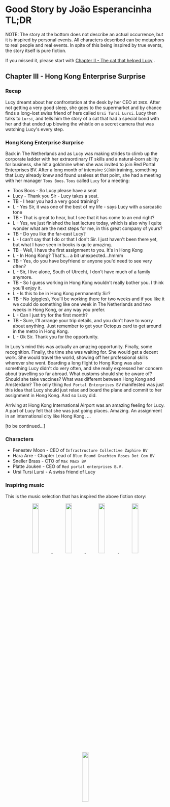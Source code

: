 # Good Story by João Esperancinha TL;DR

NOTE: The story at the bottom does not describe an actual occurrence, but it is inspired by personal events. All
characters described can be metaphors to real people and real events. In spite of this being inspired by true events,
the story itself is pure fiction.

If you missed it, please start
with [Chapter II - The cat that helped Lucy](https://github.com/jesperancinha/whiskers-kotlin-native/blob/main/docs/good.story/good.story.chapter.2.md)
.

## Chapter III - Hong Kong Enterprise Surprise

### Recap

Lucy dreamt about her confrontation at the desk by her CEO at `INCO`. After not getting a very good sleep, she goes to
the supermarket and by chance finds a long-lost swiss friend of hers called `Ursi Tursi Lursi`.
Lucy then talks to `Lursi`, and tells him the story of a cat that had a special bond with her and that ended up blowing
the whistle on a secret camera that was watching Lucy's every step.

### Hong Kong Enterprise Surprise

Back in The Netherlands and as Lucy was making strides to climb up the corporate ladder with her extraordinary IT skills
and a natural-born ability for business, she hit a goldmine when she was invited to join Red Portal Enterprises BV.
After a long month of intensive `SCRUM` training, something that Lucy already knew and found useless at that point, she
had a meeting with her manager `Toos Boos`. `Toos` called `Lucy` for a meeting:

- Toos Boos - So Lucy please have a seat
- Lucy - Thank you Sir - Lucy takes a seat.
- TB - I hear you had a very good training?
- L - Yes Sir, it was one of the best of my life - says Lucy with a sarcastic tone
- TB - That is great to hear, but I see that it has come to an end right?
- L - Yes, we just finished the last lecture today, which is also why I quite wonder what are the next steps for me, in
  this great company of yours?
- TB - Do you like the far-east Lucy?
- L - I can't say that I do or that I don't Sir. I just haven't been there yet, but what I have seen in books is quite
  amazing.
- TB - Well, I have the first assignment to you. It's in Hong Kong
- L - In Hong Kong? That's... a bit unexpected...hmmm
- TB - Yes, do you have boyfriend or anyone you'd need to see very often?
- L - Sir, I live alone, South of Utrecht, I don't have much of a family anymore.
- TB - So I guess working in Hong Kong wouldn't really bother you. I think you'll enjoy it.
- L - Is this to be in Hong Kong permanently Sir?
- TB - No (giggles), You'll be working there for two weeks and if you like it we could do something like one week in
  The Netherlands and two weeks in Hong Kong, or any way you prefer.
- L - Can I just try for the first month?
- TB - Sure, I'll arrange your trip details, and you don't have to worry about anything. Just remember to get your
  Octopus card to get around in the metro in Hong Kong.
- L - Ok Sir. Thank you for the opportunity.

In Lucy's mind this was actually an amazing opportunity. Finally, some recognition. Finally, the time she was waiting
for.
She would get a decent work. She would travel the world, showing off her professional skills wherever she went.
Boarding a long flight to Hong Kong was also something Lucy didn't do very often, and she really expressed her
concern about travelling so far abroad. What customs should she be aware of? Should she take vaccines? What was
different between Hong Kong and Amsterdam?
The only thing `Red Portal Enterprises BV` manifested was just this idea that Lucy should just relax and board the plane
and commit to her assignment in Hong Kong. And so Lucy did.

Arriving at Hong Kong International Airport was an amazing feeling for Lucy. A part of Lucy felt that she was just going
places. Amazing. An assignment in an international city like Hong Kong. 
...

[to be continued...]

### Characters

- Fenestev Moon - CEO of `Infrastructure Collective Zaphire BV`
- Hara Arre - Chapter Lead of `Blue Round Grachten Roses Dot Com BV`
- Sneller Brass - CTO of `Max Maxx BV`
- Platte Jouken - CEO of `Red portal enterprises B.V.`
- Ursi Tursi Lursi - A swiss friend of Lucy

### Inspiring music

This is the music selection that has inspired the above fiction story:

<div align="center">
      <a title="Freemasons feat Sophie Ellis-Bextor - Heartbreak (Make Me A Dancer) [Music Video]" href="https://www.youtube.com/watch?v=BQ7H0tuOFGY">
     <img 
          src="https://img.youtube.com/vi/BQ7H0tuOFGY/0.jpg" 
          style="width:20%;">
      </a>
      <a title="It Came From the 80's... Vol.5 - A Retro Darkwave Horror Synth Special" href="https://www.youtube.com/watch?v=bnefm57d7z4">
     <img 
          src="https://img.youtube.com/vi/bnefm57d7z4/0.jpg" 
          style="width:20%;">
      </a>
      <a title="Freemasons ft. Bailey Tzuke - Uninvited (Official Video HQ)" href="https://www.youtube.com/watch?v=oFBWPcaMKeo">
     <img 
          src="https://img.youtube.com/vi/oFBWPcaMKeo/0.jpg" 
          style="width:20%;">
      </a>
      <a title="Arabic House Mix 2012" href="https://www.youtube.com/watch?v=c-cgeKUz_Ks">
     <img 
          src="https://img.youtube.com/vi/c-cgeKUz_Ks/0.jpg" 
          style="width:20%;">
      </a>
      <a title="Im Nin'Alu - Ofra Haza" href="https://www.youtube.com/watch?v=ZRnzTTYk7_Q">
     <img 
          src="https://img.youtube.com/vi/ZRnzTTYk7_Q/0.jpg" 
          style="width:20%;">
      </a>
</div>
